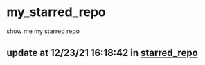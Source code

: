 # my_starred_repo
show me my starred repo

update at 12/23/21 16:18:42 in [starred_repo](./index.html)
---

